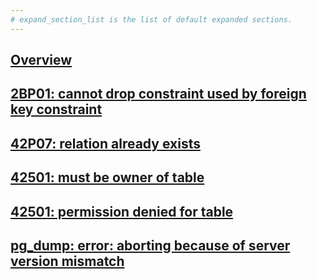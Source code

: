 ```yaml
---
# expand_section_list is the list of default expanded sections.
---
```


## [Overview](/reference/postgres/error/overview)

## [2BP01: cannot drop constraint used by foreign key constraint](/reference/postgres/error/2bp01-cannot-drop-constraint-used-by-foreign-key-constraint-postgres)

## [42P07: relation already exists](/reference/postgres/error/42p07-relation-already-exists-postgres)

## [42501: must be owner of table](/reference/postgres/error/42501-must-be-owner-of-table-postgres)

## [42501: permission denied for table](/reference/postgres/error/42501-permission-denied-for-table-postgres)

## [pg_dump: error: aborting because of server version mismatch](/reference/postgres/error/pgdump-aborting-because-of-server-version-mismatch)
